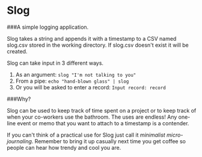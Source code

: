 Slog
====

###A simple logging application.

Slog takes a string and appends it with a timestamp to a CSV named slog.csv stored in the working directory. If slog.csv doesn't exist it will be created.

Slog can take input in 3 different ways.

1. As an argument: `slog "I'm not talking to you"`
2. From a pipe: `echo "hand-blown glass" | slog`
3. Or you will be asked to enter a record: `Input record: record`

###Why?

Slog can be used to keep track of time spent on a project or to keep track of when your co-workers use the bathroom. The uses are endless! Any one-line event or memo that you want to attach to a timestamp is a contender.

If you can't think of a practical use for Slog just call it *minimalist micro-journaling*. Remember to bring it up casually next time you get coffee so people can hear how trendy and cool you are.
